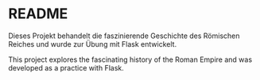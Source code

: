 # README

Dieses Projekt behandelt die faszinierende Geschichte des Römischen Reiches und wurde zur Übung mit Flask entwickelt.

This project explores the fascinating history of the Roman Empire and was developed as a practice with Flask.

